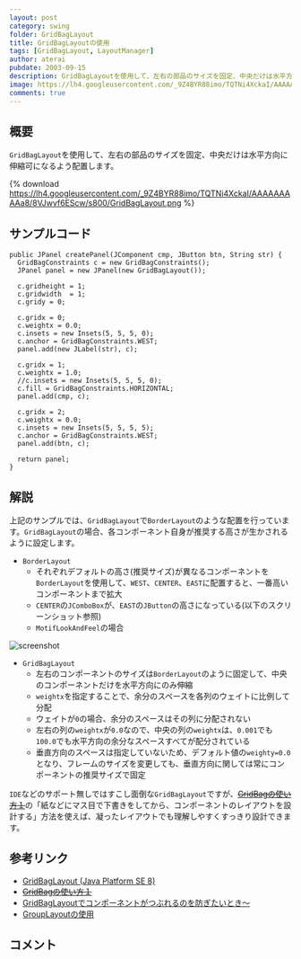 ```yaml
---
layout: post
category: swing
folder: GridBagLayout
title: GridBagLayoutの使用
tags: [GridBagLayout, LayoutManager]
author: aterai
pubdate: 2003-09-15
description: GridBagLayoutを使用して、左右の部品のサイズを固定、中央だけは水平方向に伸縮可になるよう配置します。
image: https://lh4.googleusercontent.com/_9Z4BYR88imo/TQTNi4XckaI/AAAAAAAAAa8/8VJwvf6EScw/s800/GridBagLayout.png
comments: true
---
```

## 概要
`GridBagLayout`を使用して、左右の部品のサイズを固定、中央だけは水平方向に伸縮可になるよう配置します。

{% download https://lh4.googleusercontent.com/_9Z4BYR88imo/TQTNi4XckaI/AAAAAAAAAa8/8VJwvf6EScw/s800/GridBagLayout.png %}

## サンプルコード
<pre class="prettyprint"><code>public JPanel createPanel(JComponent cmp, JButton btn, String str) {
  GridBagConstraints c = new GridBagConstraints();
  JPanel panel = new JPanel(new GridBagLayout());

  c.gridheight = 1;
  c.gridwidth  = 1;
  c.gridy = 0;

  c.gridx = 0;
  c.weightx = 0.0;
  c.insets = new Insets(5, 5, 5, 0);
  c.anchor = GridBagConstraints.WEST;
  panel.add(new JLabel(str), c);

  c.gridx = 1;
  c.weightx = 1.0;
  //c.insets = new Insets(5, 5, 5, 0);
  c.fill = GridBagConstraints.HORIZONTAL;
  panel.add(cmp, c);

  c.gridx = 2;
  c.weightx = 0.0;
  c.insets = new Insets(5, 5, 5, 5);
  c.anchor = GridBagConstraints.WEST;
  panel.add(btn, c);

  return panel;
}
</code></pre>

## 解説
上記のサンプルでは、`GridBagLayout`で`BorderLayout`のような配置を行っています。`GridBagLayout`の場合、各コンポーネント自身が推奨する高さが生かされるように設定します。

- `BorderLayout`
    - それぞれデフォルトの高さ(推奨サイズ)が異なるコンポーネントを`BorderLayout`を使用して、`WEST`、`CENTER`、`EAST`に配置すると、一番高いコンポーネントまで拡大
    - `CENTER`の`JComboBox`が、`EAST`の`JButton`の高さになっている(以下のスクリーンショット参照)
    - `MotifLookAndFeel`の場合

<!-- dummy comment line for breaking list -->

![screenshot](https://lh6.googleusercontent.com/_9Z4BYR88imo/TQTNldPsABI/AAAAAAAAAbA/eep6P-D2eC8/s800/GridBagLayout1.png)

- `GridBagLayout`
    - 左右のコンポーネントのサイズは`BorderLayout`のように固定して、中央のコンポーネントだけを水平方向にのみ伸縮
    - `weightx`を指定することで、余分のスペースを各列のウェイトに比例して分配
    - ウェイトが`0`の場合、余分のスペースはその列に分配されない
    - 左右の列の`weightx`が`0.0`なので、中央の列の`weightx`は、`0.001`でも`100.0`でも水平方向の余分なスペースすべてが配分されている
    - 垂直方向のスペースは指定していないため、デフォルト値の`weighty=0.0`となり、フレームのサイズを変更しても、垂直方向に関しては常にコンポーネントの推奨サイズで固定

<!-- dummy comment line for breaking list -->

`IDE`などのサポート無しではすこし面倒な`GridBagLayout`ですが、~~[GridBagの使い方１](http://homepage1.nifty.com/masada/cyber/javagridbag1.htm)~~の「紙などにマス目で下書きをしてから、コンポーネントのレイアウトを設計する」方法を使えば、凝ったレイアウトでも理解しやすくすっきり設計できます。

## 参考リンク
- [GridBagLayout (Java Platform SE 8)](https://docs.oracle.com/javase/jp/8/docs/api/java/awt/GridBagLayout.html)
- ~~[GridBagの使い方１](http://homepage1.nifty.com/masada/cyber/javagridbag1.htm)~~
- [GridBagLayoutでコンポーネントがつぶれるのを防ぎたいとき～](http://satoshi.kinokuni.org/tech/SwingTipsLayout.html#section1)
- [GroupLayoutの使用](https://ateraimemo.com/Swing/GroupLayout.html)

<!-- dummy comment line for breaking list -->

## コメント
